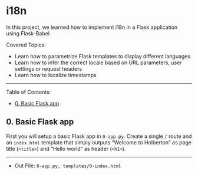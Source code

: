 # i18n

In this project, we learned how to implement i18n in a Flask application using Flask-Babel

Covered Topics:
- Learn how to parametrize Flask templates to display different languages
- Learn how to infer the correct locale based on URL parameters, user settings or request headers
- Learn how to localize timestamps

---
Table of Contents:
- [0. Basic Flask app](#0-basic-flask-app)

## 0. Basic Flask app
First you will setup a basic Flask app in `0-app.py`. Create a single `/` route and an `index.html` template that simply outputs “Welcome to Holberton” as page title (`<title>`) and “Hello world” as header (`<h1>`).

---
- Out File: `0-app.py, templates/0-index.html`